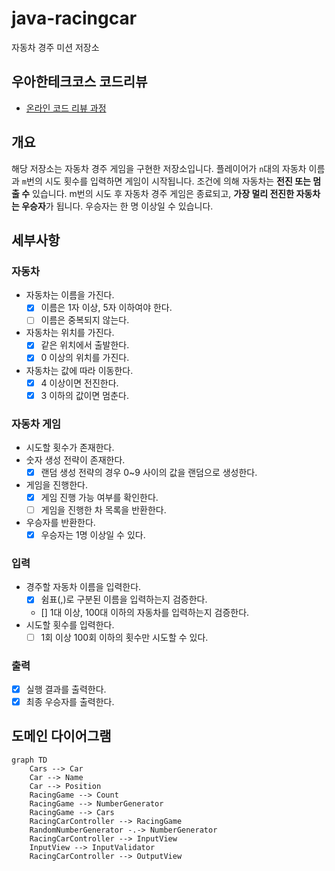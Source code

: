 # java-racingcar

자동차 경주 미션 저장소

## 우아한테크코스 코드리뷰

- [온라인 코드 리뷰 과정](https://github.com/woowacourse/woowacourse-docs/blob/master/maincourse/README.md)

## 개요

해당 저장소는 자동차 경주 게임을 구현한 저장소입니다. 플레이어가 `n`대의 자동차 이름과 `m`번의 시도 횟수를 입력하면 게임이 시작됩니다. 조건에 의해 자동차는 **전진 또는 멈출 수** 있습니다. m번의 시도
후 자동차 경주 게임은 종료되고, **가장 멀리 전진한 자동차는 우승자**가 됩니다. 우승자는 한 명 이상일 수 있습니다.

## 세부사항

### 자동차

- 자동차는 이름을 가진다.
    - [x] 이름은 1자 이상, 5자 이하여야 한다.
    - [ ] 이름은 중복되지 않는다.
- 자동차는 위치를 가진다.
    - [x] 같은 위치에서 출발한다.
    - [x] 0 이상의 위치를 가진다.
- 자동차는 값에 따라 이동한다.
    - [x] 4 이상이면 전진한다.
    - [x] 3 이하의 값이면 멈춘다.

### 자동차 게임

- 시도할 횟수가 존재한다.
- 숫자 생성 전략이 존재한다.
    - [x] 랜덤 생성 전략의 경우 0~9 사이의 값을 랜덤으로 생성한다.
- 게임을 진행한다.
    - [x] 게임 진행 가능 여부를 확인한다.
    - [ ] 게임을 진행한 차 목록을 반환한다.
- 우승자를 반환한다.
    - [x] 우승자는 1명 이상일 수 있다.

### 입력

- 경주할 자동차 이름을 입력한다.
    - [x] 쉼표(,)로 구분된 이름을 입력하는지 검증한다.
    - [] 1대 이상, 100대 이하의 자동차를 입력하는지 검증한다.
- 시도할 횟수를 입력한다.
    - [ ] 1회 이상 100회 이하의 횟수만 시도할 수 있다.

### 출력

- [x] 실행 결과를 출력한다.
- [x] 최종 우승자를 출력한다.

## 도메인 다이어그램

```mermaid
graph TD
    Cars --> Car
    Car --> Name
    Car --> Position
    RacingGame --> Count
    RacingGame --> NumberGenerator
    RacingGame --> Cars
    RacingCarController --> RacingGame
    RandomNumberGenerator -.-> NumberGenerator
    RacingCarController --> InputView
    InputView --> InputValidator
    RacingCarController --> OutputView
```
